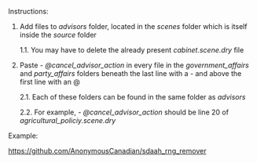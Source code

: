Instructions:

1. Add files to *advisors* folder, located in the *scenes* folder which is itself inside the *source* folder

    1.1. You may have to delete the already present *cabinet.scene.dry* file
  
2. Paste *- @cancel_advisor_action* in every file in the *government_affairs* and *party_affairs* folders beneath the last line with a - and above the first line with an @

    2.1. Each of these folders can be found in the same folder as *advisors*

    2.2. For example, *- @cancel_advisor_action* should be line 20 of *agricultural_policiy.scene.dry*



Example:

https://github.com/AnonymousCanadian/sdaah_rng_remover

